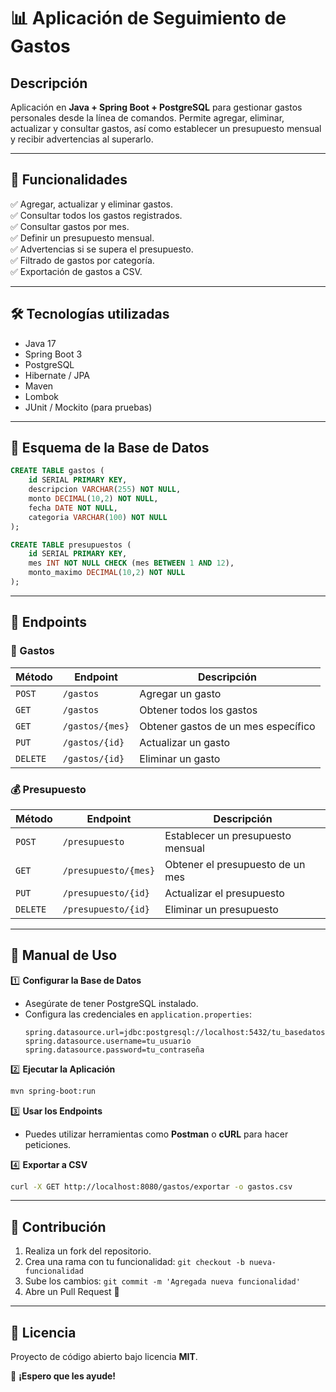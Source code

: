 # 📊 Aplicación de Seguimiento de Gastos

## Descripción
Aplicación en **Java + Spring Boot + PostgreSQL** para gestionar gastos personales desde la línea de comandos. Permite agregar, eliminar, actualizar y consultar gastos, así como establecer un presupuesto mensual y recibir advertencias al superarlo.

---
## 🚀 Funcionalidades
✅ Agregar, actualizar y eliminar gastos.  
✅ Consultar todos los gastos registrados.  
✅ Consultar gastos por mes.  
✅ Definir un presupuesto mensual.  
✅ Advertencias si se supera el presupuesto.  
✅ Filtrado de gastos por categoría.  
✅ Exportación de gastos a CSV.  

---
## 🛠️ Tecnologías utilizadas
- Java 17
- Spring Boot 3
- PostgreSQL
- Hibernate / JPA
- Maven
- Lombok
- JUnit / Mockito (para pruebas)

---
## 📂 Esquema de la Base de Datos
```sql
CREATE TABLE gastos (
    id SERIAL PRIMARY KEY,
    descripcion VARCHAR(255) NOT NULL,
    monto DECIMAL(10,2) NOT NULL,
    fecha DATE NOT NULL,
    categoria VARCHAR(100) NOT NULL
);

CREATE TABLE presupuestos (
    id SERIAL PRIMARY KEY,
    mes INT NOT NULL CHECK (mes BETWEEN 1 AND 12),
    monto_maximo DECIMAL(10,2) NOT NULL
);
```

---
## 📌 Endpoints

### 📝 Gastos
| Método  | Endpoint          | Descripción                        |
|---------|------------------|------------------------------------|
| `POST`  | `/gastos`        | Agregar un gasto                   |
| `GET`   | `/gastos`        | Obtener todos los gastos           |
| `GET`   | `/gastos/{mes}`  | Obtener gastos de un mes específico |
| `PUT`   | `/gastos/{id}`   | Actualizar un gasto                |
| `DELETE`| `/gastos/{id}`   | Eliminar un gasto                  |

### 💰 Presupuesto
| Método  | Endpoint             | Descripción                         |
|---------|----------------------|------------------------------------|
| `POST`  | `/presupuesto`       | Establecer un presupuesto mensual  |
| `GET`   | `/presupuesto/{mes}` | Obtener el presupuesto de un mes  |
| `PUT`   | `/presupuesto/{id}`  | Actualizar el presupuesto         |
| `DELETE`| `/presupuesto/{id}`  | Eliminar un presupuesto           |

---
## 📖 Manual de Uso

1️⃣ **Configurar la Base de Datos**  
- Asegúrate de tener PostgreSQL instalado.  
- Configura las credenciales en `application.properties`:
  ```properties
  spring.datasource.url=jdbc:postgresql://localhost:5432/tu_basedatos
  spring.datasource.username=tu_usuario
  spring.datasource.password=tu_contraseña
  ```

2️⃣ **Ejecutar la Aplicación**  
```sh
mvn spring-boot:run
```

3️⃣ **Usar los Endpoints**  
- Puedes utilizar herramientas como **Postman** o **cURL** para hacer peticiones.

4️⃣ **Exportar a CSV**  
```sh
curl -X GET http://localhost:8080/gastos/exportar -o gastos.csv
```

---
## 📌 Contribución
1. Realiza un fork del repositorio.  
2. Crea una rama con tu funcionalidad: `git checkout -b nueva-funcionalidad`  
3. Sube los cambios: `git commit -m 'Agregada nueva funcionalidad'`  
4. Abre un Pull Request 🚀  

---
## 📜 Licencia
Proyecto de código abierto bajo licencia **MIT**.

🎯 **¡Espero que les ayude!**
